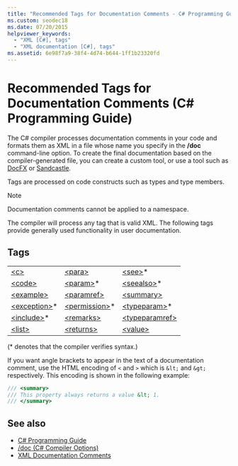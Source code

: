 ```yaml
---
title: "Recommended Tags for Documentation Comments - C# Programming Guide"
ms.custom: seodec18
ms.date: 07/20/2015
helpviewer_keywords: 
  - "XML [C#], tags"
  - "XML documentation [C#], tags"
ms.assetid: 6e98f7a9-38f4-4d74-b644-1ff1b23320fd
---
```

# Recommended Tags for Documentation Comments (C# Programming Guide)
The C# compiler processes documentation comments in your code and formats them as XML in a file whose name you specify in the **/doc** command-line option. To create the final documentation based on the compiler-generated file, you can create a custom tool, or use a tool such as [DocFX](https://dotnet.github.io/docfx/) or [Sandcastle](https://github.com/EWSoftware/SHFB).  
  
 Tags are processed on code constructs such as types and type members.  
  
> [!NOTE]
> Documentation comments cannot be applied to a namespace.  
  
 The compiler will process any tag that is valid XML. The following tags provide generally used functionality in user documentation.  
  
## Tags  
  
||||  
|---|---|---|  
|[\<c>](./code-inline.md)|[\<para>](./para.md)|[\<see>](./see.md)*|  
|[\<code>](./code.md)|[\<param>](./param.md)*|[\<seealso>](./seealso.md)*|  
|[\<example>](./example.md)|[\<paramref>](./paramref.md)|[\<summary>](./summary.md)|  
|[\<exception>](./exception.md)*|[\<permission>](./permission.md)*|[\<typeparam>](./typeparam.md)*|  
|[\<include>](./include.md)*|[\<remarks>](./remarks.md)|[\<typeparamref>](./typeparamref.md)|  
|[\<list>](./list.md)|[\<returns>](./returns.md)|[\<value>](./value.md)|  
  
 (* denotes that the compiler verifies syntax.)  
  
 If you want angle brackets to appear in the text of a documentation comment, use the HTML encoding of `<` and `>` which is `&lt;` and `&gt;` respectively. This encoding is shown in the following example:
  
```csharp  
/// <summary>
/// This property always returns a value &lt; 1.
/// </summary>
```
  
## See also

- [C# Programming Guide](../index.md)
- [/doc (C# Compiler Options)](../../language-reference/compiler-options/doc-compiler-option.md)
- [XML Documentation Comments](./index.md)
